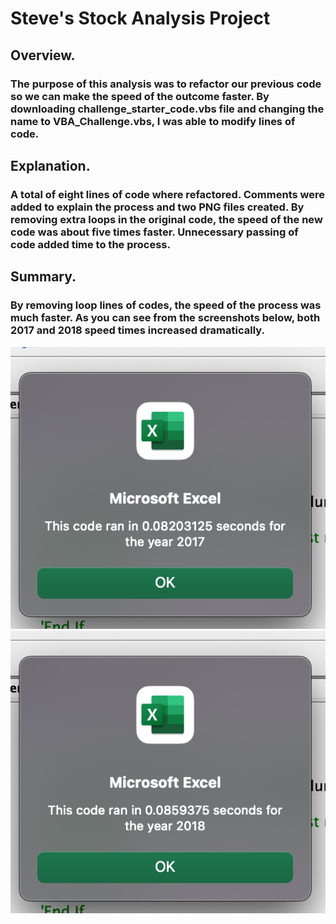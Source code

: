 # Steve's Stock Analysis Project

## Overview.
### The purpose of this analysis was to refactor our previous code so we can make the speed of the outcome faster.  By downloading **challenge_starter_code.vbs** file and changing the name to **VBA_Challenge.vbs**, I was able to modify lines of code.  

## Explanation.
### A total of eight lines of code where refactored.  Comments were added to explain the process and two PNG files created.  By removing extra loops in the original code, the speed of the new code was about five times faster.  Unnecessary passing of code added time to the process.

## Summary.
### By removing loop lines of codes, the speed of the process was much faster. As you can see from the screenshots below, both 2017 and 2018 speed times increased dramatically.

![This is an image](https://github.com/ramon0101alonso/stock-analysis/blob/main/VBA_Challenge2017.png)
![This is an image](https://github.com/ramon0101alonso/stock-analysis/blob/main/VBA_Challenge_2018.png)




